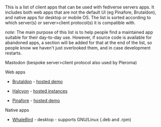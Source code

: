 This is a list of client apps that can be used with fediverse servers apps. It includes both web apps that are not the default UI (eg Pinafore, Brutaldon), and native apps for desktop or mobile OS. The list is sorted according to which server(s) or server>client protocol(s) it is compatible with.

*note*: The main purpose of this list is to help people find a maintained app suitable for their day-to-day use. However, if source code is available for abandoned apps, a section will be added for that at the end of the list, so people know we haven't just overlooked them, and in case development restarts.

Mastodon
(bespoke server>client protocol also used by Pleroma)

Web apps

* [Brutaldon](https://github.com/jfmcbrayer/brutaldon) - [hosted demo](https://brutaldon.online/)

* [Halcyon](https://notabug.org/halcyon-suite/halcyon) - [hosted instances](https://notabug.org/halcyon-suite/halcyon/wiki/Instances)

* [Pinafore](https://github.com/nolanlawson/pinafore) - [hosted demo](https://pinafore.social/)

Native apps

* [WhaleBird](https://whalebird.org/) - desktop - supports GNU/Linux (.deb and .rpm)